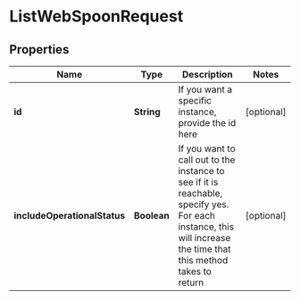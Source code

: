 

# ListWebSpoonRequest


## Properties

| Name | Type | Description | Notes |
|------------ | ------------- | ------------- | -------------|
|**id** | **String** | If you want a specific instance, provide the id here |  [optional] |
|**includeOperationalStatus** | **Boolean** | If you want to call out to the instance to see if it is reachable, specify yes.  For each instance, this will increase the time that this method takes to return |  [optional] |



